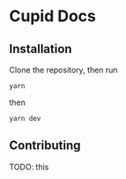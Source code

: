# Cupid Docs

## Installation

Clone the repository, then run
```
yarn
```
then
```
yarn dev
```

## Contributing

TODO: this
